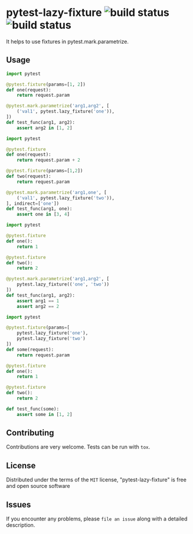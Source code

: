 pytest-lazy-fixture ![build status](https://travis-ci.org/TvoroG/pytest-fixture-mark.svg?branch=master) ![build status](https://ci.appveyor.com/api/projects/status/github/TvoroG/pytest-fixture-mark?branch=master&svg=true)
===================================

It helps to use fixtures in pytest.mark.parametrize.

Usage
-----

```python
import pytest

@pytest.fixture(params=[1, 2])
def one(request):
    return request.param

@pytest.mark.parametrize('arg1,arg2', [
    ('val1', pytest.lazy_fixture('one')),
])
def test_func(arg1, arg2):
    assert arg2 in [1, 2]
```

```python
import pytest

@pytest.fixture
def one(request):
    return request.param + 2

@pytest.fixture(params=[1,2])
def two(request):
    return request.param

@pytest.mark.parametrize('arg1,one', [
    ('val1', pytest.lazy_fixture('two')),
], indirect=['one'])
def test_func(arg1, one):
    assert one in [3, 4]
```

``` python
import pytest

@pytest.fixture
def one():
    return 1

@pytest.fixture
def two():
    return 2

@pytest.mark.parametrize('arg1,arg2', [
    pytest.lazy_fixture(('one', 'two'))
])
def test_func(arg1, arg2):
    assert arg1 == 1
    assert arg2 == 2
```

``` python
import pytest

@pytest.fixture(params=[
    pytest.lazy_fixture('one'),
    pytest.lazy_fixture('two')
])
def some(request):
    return request.param

@pytest.fixture
def one():
    return 1

@pytest.fixture
def two():
    return 2

def test_func(some):
    assert some in [1, 2]
```

Contributing
------------
Contributions are very welcome. Tests can be run with `tox`.

License
-------

Distributed under the terms of the `MIT` license, "pytest-lazy-fixture" is free and open source software


Issues
------

If you encounter any problems, please `file an issue` along with a detailed description.
